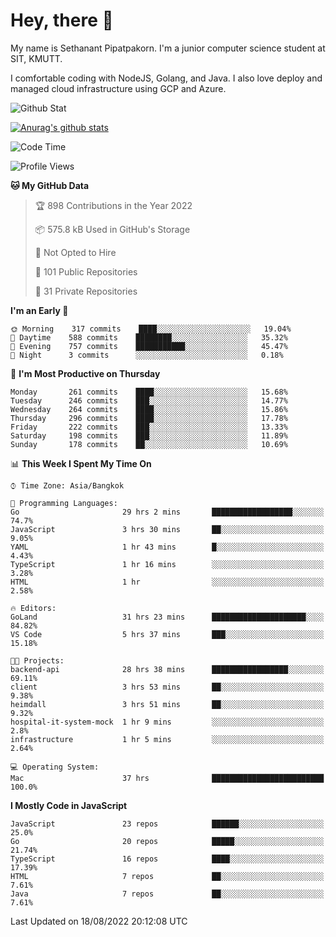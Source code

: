 # Hey, there 🙌
My name is Sethanant Pipatpakorn. I'm a junior computer science student at SIT, KMUTT.

I comfortable coding with NodeJS, Golang, and Java. I also love deploy and managed cloud infrastructure using GCP and Azure.

![Github Stat](https://github-profile-summary-cards.vercel.app/api/cards/profile-details?username=thetkpark&theme=dracula)

[![Anurag's github stats](https://github-readme-stats.vercel.app/api?username=thetkpark&count_private=true&show_icons=true&theme=tokyonight)](https://github.com/anuraghazra/github-readme-stats)

<!--START_SECTION:waka-->
![Code Time](http://img.shields.io/badge/Code%20Time-720%20hrs%206%20mins-blue)

![Profile Views](http://img.shields.io/badge/Profile%20Views-0-blue)

**🐱 My GitHub Data** 

> 🏆 898 Contributions in the Year 2022
 > 
> 📦 575.8 kB Used in GitHub's Storage 
 > 
> 🚫 Not Opted to Hire
 > 
> 📜 101 Public Repositories 
 > 
> 🔑 31 Private Repositories  
 > 
**I'm an Early 🐤** 

```text
🌞 Morning    317 commits    ████░░░░░░░░░░░░░░░░░░░░░   19.04% 
🌆 Daytime    588 commits    ████████░░░░░░░░░░░░░░░░░   35.32% 
🌃 Evening    757 commits    ███████████░░░░░░░░░░░░░░   45.47% 
🌙 Night      3 commits      ░░░░░░░░░░░░░░░░░░░░░░░░░   0.18%

```
📅 **I'm Most Productive on Thursday** 

```text
Monday       261 commits    ████░░░░░░░░░░░░░░░░░░░░░   15.68% 
Tuesday      246 commits    ███░░░░░░░░░░░░░░░░░░░░░░   14.77% 
Wednesday    264 commits    ████░░░░░░░░░░░░░░░░░░░░░   15.86% 
Thursday     296 commits    ████░░░░░░░░░░░░░░░░░░░░░   17.78% 
Friday       222 commits    ███░░░░░░░░░░░░░░░░░░░░░░   13.33% 
Saturday     198 commits    ███░░░░░░░░░░░░░░░░░░░░░░   11.89% 
Sunday       178 commits    ██░░░░░░░░░░░░░░░░░░░░░░░   10.69%

```


📊 **This Week I Spent My Time On** 

```text
⌚︎ Time Zone: Asia/Bangkok

💬 Programming Languages: 
Go                       29 hrs 2 mins       ██████████████████░░░░░░░   74.7% 
JavaScript               3 hrs 30 mins       ██░░░░░░░░░░░░░░░░░░░░░░░   9.05% 
YAML                     1 hr 43 mins        █░░░░░░░░░░░░░░░░░░░░░░░░   4.43% 
TypeScript               1 hr 16 mins        ░░░░░░░░░░░░░░░░░░░░░░░░░   3.28% 
HTML                     1 hr                ░░░░░░░░░░░░░░░░░░░░░░░░░   2.58%

🔥 Editors: 
GoLand                   31 hrs 23 mins      █████████████████████░░░░   84.82% 
VS Code                  5 hrs 37 mins       ███░░░░░░░░░░░░░░░░░░░░░░   15.18%

🐱‍💻 Projects: 
backend-api              28 hrs 38 mins      █████████████████░░░░░░░░   69.11% 
client                   3 hrs 53 mins       ██░░░░░░░░░░░░░░░░░░░░░░░   9.38% 
heimdall                 3 hrs 51 mins       ██░░░░░░░░░░░░░░░░░░░░░░░   9.32% 
hospital-it-system-mock  1 hr 9 mins         ░░░░░░░░░░░░░░░░░░░░░░░░░   2.8% 
infrastructure           1 hr 5 mins         ░░░░░░░░░░░░░░░░░░░░░░░░░   2.64%

💻 Operating System: 
Mac                      37 hrs              █████████████████████████   100.0%

```

**I Mostly Code in JavaScript** 

```text
JavaScript               23 repos            ██████░░░░░░░░░░░░░░░░░░░   25.0% 
Go                       20 repos            █████░░░░░░░░░░░░░░░░░░░░   21.74% 
TypeScript               16 repos            ████░░░░░░░░░░░░░░░░░░░░░   17.39% 
HTML                     7 repos             ██░░░░░░░░░░░░░░░░░░░░░░░   7.61% 
Java                     7 repos             ██░░░░░░░░░░░░░░░░░░░░░░░   7.61%

```



 Last Updated on 18/08/2022 20:12:08 UTC
<!--END_SECTION:waka-->

